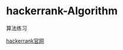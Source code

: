 # hackerrank-Algorithm
算法练习



[hackerrank官网](https://www.hackerrank.com/challenges/solve-me-first/problem)

